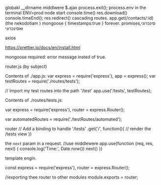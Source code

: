 globakl __dirname
middlwere
$.ajax
process.exit();
process.env in the terminal ENV=prod node start
console.time()
res.download()
console.timeEnd();
res.redirect()
cascading routes.
app.get(/contacts/:id) (the nekodotiam )
mongoose
{
    timestamps:true
}
forever.
promises,סינכרוני ואסינכרוני

axios

https://prettier.io/docs/en/install.html

mongoose required: error message insted of true.

router.js (by subject)

Contents of ./app.js:
var express = require('express'),
    app = express();
var testRoutes = require('./routes/tests');

// Import my test routes into the path '/test'
app.use('/tests', testRoutes);

Contents of ./routes/tests.js:

var express = require('express'),
    router = express.Router();

var automatedRoutes = require('./testRoutes/automated');

router
  // Add a binding to handle '/tests'
  .get('/', function(){
    // render the /tests view
  })


the `next` param in a request.
//use middlewere
app.use(function (req, res, next) {
  console.log('Time:', Date.now())
  next()
})

template engin.

const express = require('express'),
      router = express.Router();

//exporting thee router to other modules
module.exports = router;
